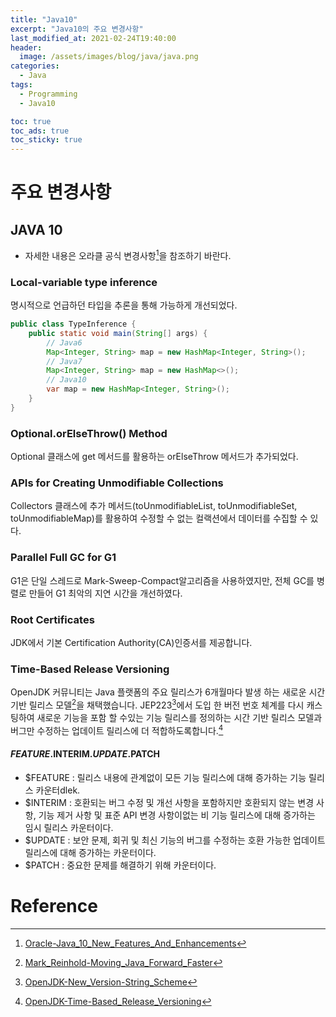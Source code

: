 ```yaml
---
title: "Java10"
excerpt: "Java10의 주요 변경사항"
last_modified_at: 2021-02-24T19:40:00
header:
  image: /assets/images/blog/java/java.png
categories:
  - Java
tags:
  - Programming
  - Java10

toc: true
toc_ads: true
toc_sticky: true
---
```

# 주요 변경사항
## JAVA 10
- 자세한 내용은 오라클 공식 변경사항[^Java10]을 참조하기 바란다.

### Local-variable type inference
명시적으로 언급하던 타입을 추론을 통해 가능하게 개선되었다.
```java
public class TypeInference {
	public static void main(String[] args) {
		// Java6
		Map<Integer, String> map = new HashMap<Integer, String>();
		// Java7
		Map<Integer, String> map = new HashMap<>();
		// Java10
		var map = new HashMap<Integer, String>();
	}
}
```

### Optional.orElseThrow() Method
Optional 클래스에 get 메서드를 활용하는 orElseThrow 메서드가 추가되었다.

### APIs for Creating Unmodifiable Collections
Collectors 클래스에 추가 메서드(toUnmodifiableList, toUnmodifiableSet, toUnmodifiableMap)를 활용하여 수정할 수 없는 컬랙션에서 데이터를 수집할 수 있다.

### Parallel Full GC for G1
G1은 단일 스레드로 Mark-Sweep-Compact알고리즘을 사용하였지만, 전체 GC를 병렬로 만들어 G1 최악의 지연 시간을 개선하였다.

### Root Certificates
JDK에서 기본 Certification Authority(CA)인증서를 제공합니다.

### Time-Based Release Versioning
OpenJDK 커뮤니티는 Java 플랫폼의 주요 릴리스가 6개월마다 발생 하는 새로운 시간 기반 릴리스 모델[^ReleaseModel]을 채택했습니다. JEP223[^JEP223]에서 도입 한 버전 번호 체계를 다시 캐스팅하여 새로운 기능을 포함 할 수있는 기능 릴리스를 정의하는 시간 기반 릴리스 모델과 버그만 수정하는 업데이트 릴리스에 더 적합하도록합니다.[^JEP322]

#### $FEATURE.$INTERIM.$UPDATE.$PATCH
- $FEATURE : 릴리스 내용에 관계없이 모든 기능 릴리스에 대해 증가하는 기능 릴리스 카운터dlek.
- $INTERIM : 호환되는 버그 수정 및 개선 사항을 포함하지만 호환되지 않는 변경 사항, 기능 제거 사항 및 표준 API 변경 사항이없는 비 기능 릴리스에 대해 증가하는 임시 릴리스 카운터이다.
- $UPDATE : 보안 문제, 회귀 및 최신 기능의 버그를 수정하는 호환 가능한 업데이트 릴리스에 대해 증가하는 카운터이다.
- $PATCH : 중요한 문제를 해결하기 위해 카운터이다.

# Reference
[^Java10]: [Oracle-Java_10_New_Features_And_Enhancements](https://www.oracle.com/java/technologies/javase/10-relnote-issues.html#NewFeature)
[^ReleaseModel]: [Mark_Reinhold-Moving_Java_Forward_Faster](https://mreinhold.org/blog/forward-faster)
[^JEP223]: [OpenJDK-New_Version-String_Scheme](http://openjdk.java.net/jeps/223)
[^JEP322]: [OpenJDK-Time-Based_Release_Versioning](http://openjdk.java.net/jeps/322)